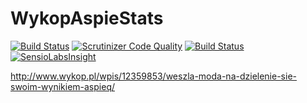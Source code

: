 # WykopAspieStats

[![Build Status](https://travis-ci.org/MacDada/WykopAspieStats.svg?branch=master)](https://travis-ci.org/MacDada/WykopAspieStats)
[![Scrutinizer Code Quality](https://scrutinizer-ci.com/g/MacDada/WykopAspieStats/badges/quality-score.png?b=master)](https://scrutinizer-ci.com/g/MacDada/WykopAspieStats/?branch=master)
[![Build Status](https://scrutinizer-ci.com/g/MacDada/WykopAspieStats/badges/build.png?b=master)](https://scrutinizer-ci.com/g/MacDada/WykopAspieStats/build-status/master)
[![SensioLabsInsight](https://insight.sensiolabs.com/projects/f96e04d8-b18e-4cca-8df3-9ac13eb617a8/mini.png)](https://insight.sensiolabs.com/projects/f96e04d8-b18e-4cca-8df3-9ac13eb617a8)

http://www.wykop.pl/wpis/12359853/weszla-moda-na-dzielenie-sie-swoim-wynikiem-aspieq/

